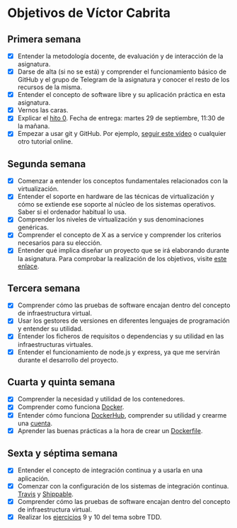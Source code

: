 # Objetivos de Víctor Cabrita

## Primera semana

- [x] Entender la metodología docente, de evaluación y de interacción de la asignatura.
- [x] Darse de alta (si no se está) y comprender el funcionamiento básico de GitHub y el grupo de Telegram de la asignatura y conocer el resto de los recursos de la misma.
- [x] Entender el concepto de software libre y su aplicación práctica en esta asignatura.
- [x] Vernos las caras.
- [x] Explicar el [hito 0](http://jj.github.io/IV/documentos/proyecto/0.Repositorio). Fecha de entrega: martes 29 de septiembre, 11:30 de la mañana.
- [x] Empezar a usar git y GitHub. Por ejemplo, [seguir este vídeo](https://www.youtube.com/watch?v=gmXyJI01qa8) o cualquier otro tutorial online.

## Segunda semana

- [x] Comenzar a entender los conceptos fundamentales relacionados con la virtualización.
- [x] Entender el soporte en hardware de las técnicas de virtualización y cómo se extiende ese soporte al núcleo de los sistemas operativos. Saber si el ordenador habitual lo usa.
- [x] Comprender los niveles de virtualización y sus denominaciones genéricas.
- [x] Comprender el concepto de X as a service y comprender los criterios necesarios para su elección.
- [x] Entender qué implica diseñar un proyecto que se irá elaborando durante la asignatura.
      Para comprobar la realización de los objetivos, visite [este enlace](https://github.com/Torchu/IV-Ejercicios-y-Objetivos/blob/main/Objetivos/Semana02.md).

## Tercera semana

- [x] Comprender cómo las pruebas de software encajan dentro del concepto de infraestructura virtual.
- [x] Usar los gestores de versiones en diferentes lenguajes de programación y entender su utilidad.
- [x] Entender los ficheros de requisitos o dependencias y su utilidad en las infraestructuras virtuales.
- [x] Entender el funcionamiento de node.js y express, ya que me servirán durante el desarrollo del proyecto.

## Cuarta y quinta semana

- [x] Comprender la necesidad y utilidad de los contenedores.
- [x] Comprender como funciona [Docker](https://www.docker.com/).
- [x] Entender cómo funciona [DockerHub](https://hub.docker.com/), comprender su utilidad y crearme una [cuenta](https://hub.docker.com/u/torchu).
- [x] Aprender las buenas prácticas a la hora de crear un [Dockerfile](https://github.com/Torchu/GymBot/blob/master/Dockerfile).

## Sexta y séptima semana

- [x] Entender el concepto de integración continua y a usarla en una aplicación.
- [x] Comenzar con la configuración de los sistemas de integración continua. [Travis](https://github.com/torchu/GymBot/blob/master/docs/travis.md) y [Shippable](https://github.com/torchu/GymBot/blob/master/docs/shippable.md).
- [x] Comprender cómo las pruebas de software encajan dentro del concepto de infraestructura virtual.
- [x] Realizar los [ejercicios](https://github.com/torchu/IV-Ejercicios-y-Objetivos/blob/main/Ejercicios/TDD.md) 9 y 10 del tema sobre TDD.
